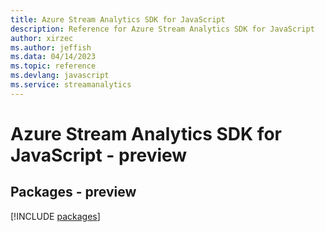 ```yaml
---
title: Azure Stream Analytics SDK for JavaScript
description: Reference for Azure Stream Analytics SDK for JavaScript
author: xirzec
ms.author: jeffish
ms.data: 04/14/2023
ms.topic: reference
ms.devlang: javascript
ms.service: streamanalytics
---
```

# Azure Stream Analytics SDK for JavaScript - preview
## Packages - preview
[!INCLUDE [packages](stream-analytics-index.md)]